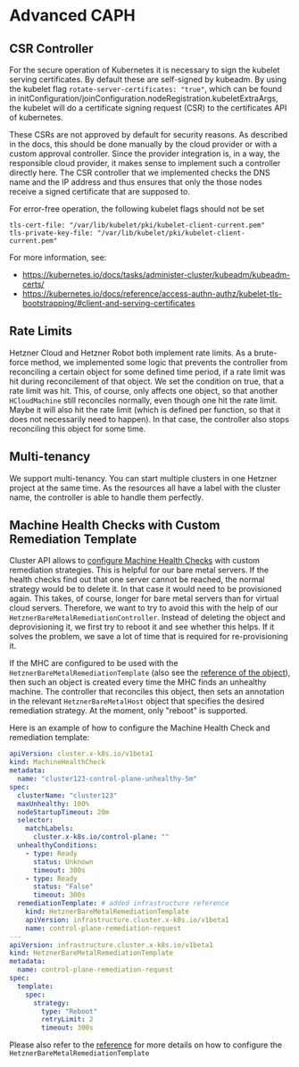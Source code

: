 # Advanced CAPH

## CSR Controller

For the secure operation of Kubernetes it is necessary to sign the kubelet serving certificates. By default these are self-signed by kubeadm. By using the kubelet flag `rotate-server-certificates: "true"`, which can be found in initConfiguration/joinConfiguration.nodeRegistration.kubeletExtraArgs, the kubelet will do a certificate signing request (CSR) to the certificates API of kubernetes. 

These CSRs are not approved by default for security reasons. As described in the docs, this should be done manually by the cloud provider or with a custom approval controller. Since the provider integration is, in a way, the responsible cloud provider, it makes sense to implement such a controller directly here. The CSR controller that we implemented checks the DNS name and the IP address and thus ensures that only the those nodes receive a signed certificate that are supposed to.

For error-free operation, the following kubelet flags should not be set 
```
tls-cert-file: "/var/lib/kubelet/pki/kubelet-client-current.pem"
tls-private-key-file: "/var/lib/kubelet/pki/kubelet-client-current.pem" 
```

For more information, see: 
* https://kubernetes.io/docs/tasks/administer-cluster/kubeadm/kubeadm-certs/
* https://kubernetes.io/docs/reference/access-authn-authz/kubelet-tls-bootstrapping/#client-and-serving-certificates

## Rate Limits

Hetzner Cloud and Hetzner Robot both implement rate limits. As a brute-force method, we implemented some logic that prevents the controller from reconciling a certain object for some defined time period, if a rate limit was hit during reconcilement of that object. We set the condition on true, that a rate limit was hit. This, of course, only affects one object, so that another `HCloudMachine` still reconciles normally, even though one hit the rate limit. Maybe it will also hit the rate limit (which is defined per function, so that it does not necessarily need to happen). In that case, the controller also stops reconciling this object for some time.

## Multi-tenancy

We support multi-tenancy. You can start multiple clusters in one Hetzner project at the same time. As the resources all have a label with the cluster name, the controller is able to handle them perfectly.

## Machine Health Checks with Custom Remediation Template

Cluster API allows to [configure Machine Health Checks](https://cluster-api.sigs.k8s.io/tasks/automated-machine-management/healthchecking.html) with custom remediation strategies. This is helpful for our bare metal servers. If the health checks find out that one server cannot be reached, the normal strategy would be to delete it. In that case it would need to be provisioned again. This takes, of course, longer for bare metal servers than for virtual cloud servers. Therefore, we want to try to avoid this with the help of our `HetznerBareMetalRemediationController`. Instead of deleting the object and deprovisioning it, we first try to reboot it and see whether this helps. If it solves the problem, we save a lot of time that is required for re-provisioning it.

If the MHC are configured to be used with the `HetznerBareMetalRemediationTemplate` (also see the [reference of the object](/docs/reference/hetzner-bare-metal-remediation-template.md)), then such an object is created every time the MHC finds an unhealthy machine. The controller that reconciles this object, then sets an annotation in the relevant `HetznerBareMetalHost` object that specifies the desired remediation strategy. At the moment, only "reboot" is supported.

Here is an example of how to configure the Machine Health Check and remediation template:

```yaml
apiVersion: cluster.x-k8s.io/v1beta1
kind: MachineHealthCheck
metadata:
  name: "cluster123-control-plane-unhealthy-5m"
spec:
  clusterName: "cluster123"
  maxUnhealthy: 100%
  nodeStartupTimeout: 20m
  selector:
    matchLabels:
      cluster.x-k8s.io/control-plane: ""
  unhealthyConditions:
    - type: Ready
      status: Unknown
      timeout: 300s
    - type: Ready
      status: "False"
      timeout: 300s
  remediationTemplate: # added infrastructure reference
    kind: HetznerBareMetalRemediationTemplate
    apiVersion: infrastructure.cluster.x-k8s.io/v1beta1
    name: control-plane-remediation-request
---
apiVersion: infrastructure.cluster.x-k8s.io/v1beta1
kind: HetznerBareMetalRemediationTemplate
metadata:
  name: control-plane-remediation-request
spec:
  template:
    spec:
      strategy:
        type: "Reboot"
        retryLimit: 2
        timeout: 300s

```

Please also refer to the [reference](/docs/reference/hetzner-bare-metal-remediation-template.md) for more details on how to configure the `HetznerBareMetalRemediationTemplate`

